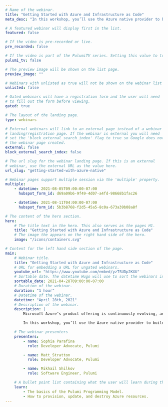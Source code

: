 ```yaml
---
# Name of the webinar.
title: "Getting Started with Azure and Infrastructure as Code"
meta_desc: "In this workshop, you’ll use the Azure native provider to build infrastructure using TypeScript SDK and examine some of the features not previously possible."

# A featured webinar will display first in the list.
featured: false

# If the video is pre-recorded or live.
pre_recorded: false

# If the video is part of the PulumiTV series. Setting this value to true will list the video in the "PulumiTV" section.
pulumi_tv: false

# The preview image will be shown on the list page.
preview_image: ""

# Webinars with unlisted as true will not be shown on the webinar list
unlisted: false

# Gated webinars will have a registration form and the user will need
# to fill out the form before viewing.
gated: true

# The layout of the landing page.
type: webinars

# External webinars will link to an external page instead of a webinar
# landing/registration page. If the webinar is external you will need
# set the 'block_external_search_index' flag to true so Google does not index
# the webinar page created.
external: false
block_external_search_index: false

# The url slug for the webinar landing page. If this is an external
# webinar, use the external URL as the value here.
url_slug: "getting-started-with-azure-native"

# Webinar pages support multiple session via the 'multiple' property.
multiple:
    - datetime: 2021-08-05T09:00:00-07:00
      hubspot_form_id: d69a09b6-9f49-4d07-a4fd-98668b1fac26

    - datetime: 2021-08-11T04:00:00-07:00
      hubspot_form_id: 5b3b8768-f2d5-45a5-8c0a-673a39b08a8f

# The content of the hero section.
hero:
    # The title text in the hero. This also serves as the pages H1.
    title: "Getting Started with Azure and Infrastructure as Code"
    # The image the appears on the right hand side of the hero.
    image: "/icons/containers.svg"

# Content for the left hand side section of the page.
main:
    # Webinar title.
    title: "Getting Started with Azure and Infrastructure as Code"
    # URL for embedding a URL for ungated webinars.
    youtube_url: "https://www.youtube.com/embed/yzTSUDp2KXU"
    # Sortable date. The datetime Hugo will use to sort the webinars in date order.
    sortable_date: 2021-04-28T09:00:00-07:00
    # Duration of the webinar.
    duration: "1 hour"
    # Datetime of the webinar.
    datetime: "April 28th, 2021"
    # Description of the webinar.
    description: |
        Microsoft Azure’s product offering is continuously evolving, and infrastructure tools often can’t keep up with the speed of innovation. Pulumi’s Azure Native provider is built directly from the Azure API, bringing power of familiar programming languages to Azure without sacrificing on latest features.

        In this workshop, you’ll use the Azure native provider to build infrastructure using Pulumi’s TypeScript SDK and examine some of the features not previously possible.

    # The webinar presenters
    presenters:
        - name: Sophia Parafina
          role: Developer Advocate, Pulumi

        - name: Matt Stratton
          role: Developer Advocate, Pulumi

        - name: Mikhail Shilkov
          role: Software Engineer, Pulumi

    # A bullet point list containing what the user will learn during the webinar.
    learn:
        - The basics of the Pulumi Programming Model.
        - How to provision, update, and destroy Azure resources.
---
```

